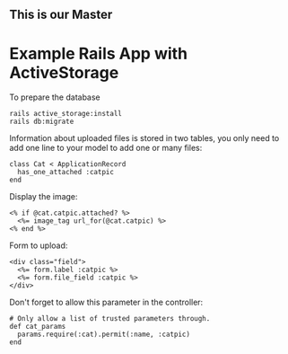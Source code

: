 ## This is our Master
# Example Rails App with ActiveStorage

To prepare the database

    rails active_storage:install
    rails db:migrate

Information about uploaded files is stored in two tables,
you only need to add one line to your model to add one or many files:

    class Cat < ApplicationRecord
      has_one_attached :catpic
    end

Display the image:

    <% if @cat.catpic.attached? %>
      <%= image_tag url_for(@cat.catpic) %>
    <% end %>

Form to upload:

    <div class="field">
      <%= form.label :catpic %>
      <%= form.file_field :catpic %>
    </div>

Don't forget to allow this parameter in the controller:

    # Only allow a list of trusted parameters through.
    def cat_params
      params.require(:cat).permit(:name, :catpic)
    end
